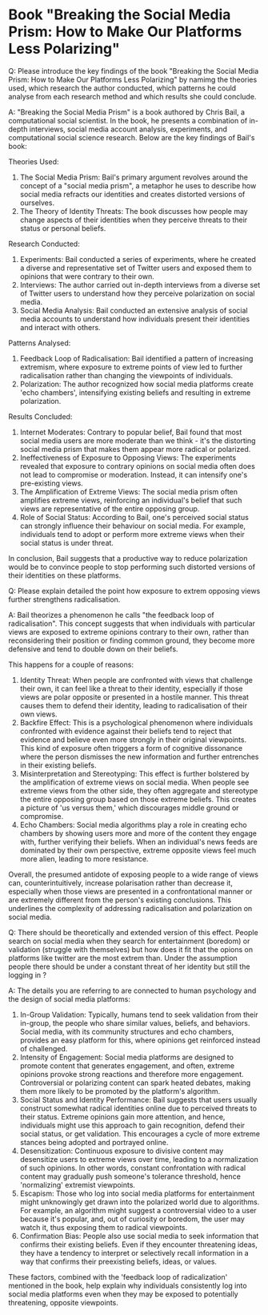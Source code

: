 # Book "Breaking the Social Media Prism: How to Make Our Platforms Less Polarizing"

Q: Please introduce the key findings of the book "Breaking the Social Media Prism: How to Make Our Platforms Less Polarizing" by namimg the theories used, which research the author conducted, which patterns he could analyse from each research method and which results she could conclude.

A: "Breaking the Social Media Prism" is a book authored by Chris Bail, a computational social scientist. In the book, he presents a combination of in-depth interviews, social media account analysis, experiments, and computational social science research. Below are the key findings of Bail's book:

Theories Used:

1. The Social Media Prism: Bail's primary argument revolves around the concept of a "social media prism", a metaphor he uses to describe how social media refracts our identities and creates distorted versions of ourselves.
2. The Theory of Identity Threats: The book discusses how people may change aspects of their identities when they perceive threats to their status or personal beliefs.

Research Conducted:

1. Experiments: Bail conducted a series of experiments, where he created a diverse and representative set of Twitter users and exposed them to opinions that were contrary to their own.
2. Interviews: The author carried out in-depth interviews from a diverse set of Twitter users to understand how they perceive polarization on social media.
3. Social Media Analysis: Bail conducted an extensive analysis of social media accounts to understand how individuals present their identities and interact with others.

Patterns Analysed:

1. Feedback Loop of Radicalisation: Bail identified a pattern of increasing extremism, where exposure to extreme points of view led to further radicalisation rather than changing the viewpoints of individuals.
2. Polarization: The author recognized how social media platforms create 'echo chambers', intensifying existing beliefs and resulting in extreme polarization.

Results Concluded:

1. Internet Moderates: Contrary to popular belief, Bail found that most social media users are more moderate than we think - it's the distorting social media prism that makes them appear more radical or polarized.
2. Ineffectiveness of Exposure to Opposing Views: The experiments revealed that exposure to contrary opinions on social media often does not lead to compromise or moderation. Instead, it can intensify one's pre-existing views.
3. The Amplification of Extreme Views: The social media prism often amplifies extreme views, reinforcing an individual's belief that such views are representative of the entire opposing group.
4. Role of Social Status: According to Bail, one's perceived social status can strongly influence their behaviour on social media. For example, individuals tend to adopt or perform more extreme views when their social status is under threat.

In conclusion, Bail suggests that a productive way to reduce polarization would be to convince people to stop performing such distorted versions of their identities on these platforms.



Q: Please explain detailed the point how exposure to extrem opposing views further strengthens radicalisation.

A: Bail theorizes a phenomenon he calls "the feedback loop of radicalisation". This concept suggests that when individuals with particular views are exposed to extreme opinions contrary to their own, rather than reconsidering their position or finding common ground, they become more defensive and tend to double down on their beliefs.

This happens for a couple of reasons:

1. Identity Threat: When people are confronted with views that challenge their own, it can feel like a threat to their identity, especially if those views are polar opposite or presented in a hostile manner. This threat causes them to defend their identity, leading to radicalisation of their own views.
2. Backfire Effect: This is a psychological phenomenon where individuals confronted with evidence against their beliefs tend to reject that evidence and believe even more strongly in their original viewpoints. This kind of exposure often triggers a form of cognitive dissonance where the person dismisses the new information and further entrenches in their existing beliefs.
3. Misinterpretation and Stereotyping: This effect is further bolstered by the amplification of extreme views on social media. When people see extreme views from the other side, they often aggregate and stereotype the entire opposing group based on those extreme beliefs. This creates a picture of 'us versus them,' which discourages middle ground or compromise.
4. Echo Chambers: Social media algorithms play a role in creating echo chambers by showing users more and more of the content they engage with, further verifying their beliefs. When an individual's news feeds are dominated by their own perspective, extreme opposite views feel much more alien, leading to more resistance.

Overall, the presumed antidote of exposing people to a wide range of views can, counterintuitively, increase polarisation rather than decrease it, especially when those views are presented in a confrontational manner or are extremely different from the person's existing conclusions. This underlines the complexity of addressing radicalisation and polarization on social media.



Q: There should be theoretically and extended version of this effect. People search on social media when they search for entertainment (boredom) or validation (struggle with themselves) but how does it fit that the opions on platforms like twitter are the most extrem than. Under the assumption people there should be under a constant threat of her identity but still the logging in ?

A: The details you are referring to are connected to human psychology and the design of social media platforms:

1. In-Group Validation: Typically, humans tend to seek validation from their in-group, the people who share similar values, beliefs, and behaviors. Social media, with its community structures and echo chambers, provides an easy platform for this, where opinions get reinforced instead of challenged.
2. Intensity of Engagement: Social media platforms are designed to promote content that generates engagement, and often, extreme opinions provoke strong reactions and therefore more engagement. Controversial or polarizing content can spark heated debates, making them more likely to be promoted by the platform's algorithm.
3. Social Status and Identity Performance: Bail suggests that users usually construct somewhat radical identities online due to perceived threats to their status. Extreme opinions gain more attention, and hence, individuals might use this approach to gain recognition, defend their social status, or get validation. This encourages a cycle of more extreme stances being adopted and portrayed online.
4. Desensitization: Continuous exposure to divisive content may desensitize users to extreme views over time, leading to a normalization of such opinions. In other words, constant confrontation with radical content may gradually push someone's tolerance threshold, hence 'normalizing' extremist viewpoints.
5. Escapism: Those who log into social media platforms for entertainment might unknowingly get drawn into the polarized world due to algorithms. For example, an algorithm might suggest a controversial video to a user because it's popular, and, out of curiosity or boredom, the user may watch it, thus exposing them to radical viewpoints.
6. Confirmation Bias: People also use social media to seek information that confirms their existing beliefs. Even if they encounter threatening ideas, they have a tendency to interpret or selectively recall information in a way that confirms their preexisting beliefs, ideas, or values.

These factors, combined with the 'feedback loop of radicalization' mentioned in the book, help explain why individuals consistently log into social media platforms even when they may be exposed to potentially threatening, opposite viewpoints.



